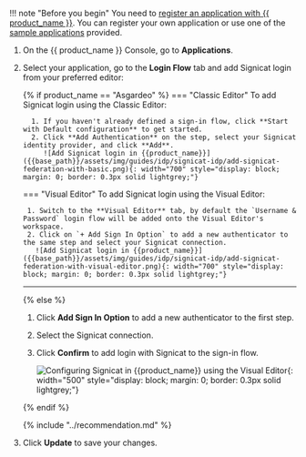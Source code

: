 !!! note "Before you begin"
    You need to [register an application with {{ product_name }}]({{base_path}}/guides/applications/). You can register your own application or use one of the [sample applications]({{base_path}}/get-started/try-samples/) provided.

1. On the {{ product_name }} Console, go to **Applications**.
2. Select your application, go to the **Login Flow** tab and add Signicat login from your preferred editor:

    {% if product_name == "Asgardeo" %}
    === "Classic Editor"
        To add Signicat login using the Classic Editor: 

         1. If you haven't already defined a sign-in flow, click **Start with Default configuration** to get started.
         2. Click **Add Authentication** on the step, select your Signicat identity provider, and click **Add**.
            ![Add Signicat login in {{product_name}}]({{base_path}}/assets/img/guides/idp/signicat-idp/add-signicat-federation-with-basic.png){: width="700" style="display: block; margin: 0; border: 0.3px solid lightgrey;"}

    === "Visual Editor"
        To add Signicat login using the Visual Editor: 

        1. Switch to the **Visual Editor** tab, by default the `Username & Password` login flow will be added onto the Visual Editor's workspace.
        2. Click on `+ Add Sign In Option` to add a new authenticator to the same step and select your Signicat connection.
          ![Add Signicat login in {{product_name}}]({{base_path}}/assets/img/guides/idp/signicat-idp/add-signicat-federation-with-visual-editor.png){: width="700" style="display: block; margin: 0; border: 0.3px solid lightgrey;"}

    ---
    {% else %}
    1. Click **Add Sign In Option** to add a new authenticator to the first step.

    2. Select the Signicat connection.

    3. Click **Confirm** to add login with Signicat to the sign-in flow.

         ![Configuring Signicat in {{product_name}} using the Visual Editor]({{base_path}}/assets/img/guides/idp/signicat-idp/add-signicat-login-with-visual-editor.png){: width="500" style="display: block; margin: 0; border: 0.3px solid lightgrey;"}

    {% endif %}

    {% include "../recommendation.md" %}


3. Click **Update** to save your changes.
